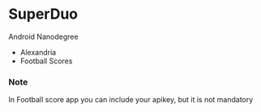 # SuperDuo

Android Nanodegree
  - Alexandria
  - Football Scores

### Note
In Football score app you can include your apikey, but it is not mandatory
